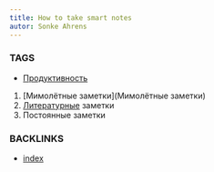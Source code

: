 ```yaml
---
title: How to take smart notes
autor: Sonke Ahrens
---
```


### TAGS
* [Продуктивность](Продуктивность)

1. [Мимолётные заметки](Мимолётные заметки)
2. [Литературные](Литературные) заметки
3. Постоянные заметки




### BACKLINKS
* [index](index)
